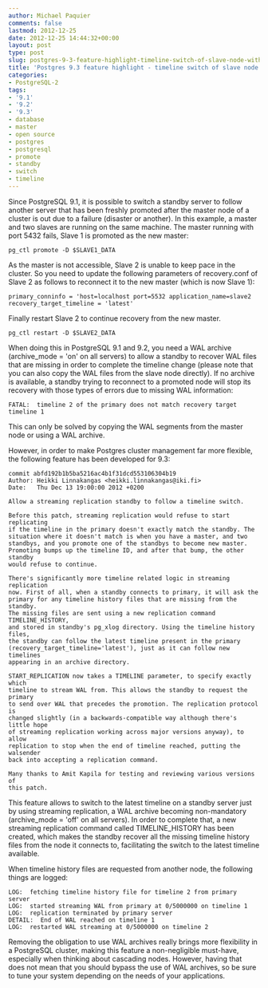 ```yaml
---
author: Michael Paquier
comments: false
lastmod: 2012-12-25
date: 2012-12-25 14:44:32+00:00
layout: post
type: post
slug: postgres-9-3-feature-highlight-timeline-switch-of-slave-node-without-archives
title: 'Postgres 9.3 feature highlight - timeline switch of slave node without archives'
categories:
- PostgreSQL-2
tags:
- '9.1'
- '9.2'
- '9.3'
- database
- master
- open source
- postgres
- postgresql
- promote
- standby
- switch
- timeline
---
```


Since PostgreSQL 9.1, it is possible to switch a standby server to follow another server that has been freshly promoted after the master node of a cluster is out due to a failure (disaster or another). In this example, a master and two slaves are running on the same machine. The master running with port 5432 fails, Slave 1 is promoted as the new master:

    pg_ctl promote -D $SLAVE1_DATA

As the master is not accessible, Slave 2 is unable to keep pace in the cluster. So you need to update the following parameters of recovery.conf of Slave 2 as follows to reconnect it to the new master (which is now Slave 1):

    primary_conninfo = 'host=localhost port=5532 application_name=slave2
    recovery_target_timeline = 'latest'

Finally restart Slave 2 to continue recovery from the new master.

    pg_ctl restart -D $SLAVE2_DATA

When doing this in PostgreSQL 9.1 and 9.2, you need a WAL archive (archive\_mode = 'on' on all servers) to allow a standby to recover WAL files that are missing in order to complete the timeline change (please note that you can also copy the WAL files from the slave node directly). If no archive is available, a standby trying to reconnect to a promoted node will stop its recovery with those types of errors due to missing WAL information:

    FATAL:  timeline 2 of the primary does not match recovery target timeline 1

This can only be solved by copying the WAL segments from the master node or using a WAL archive.

However, in order to make Postgres cluster management far more flexible, the following feature has been developed for 9.3:

    commit abfd192b1b5ba5216ac4b1f31dcd553106304b19
    Author: Heikki Linnakangas <heikki.linnakangas@iki.fi>
    Date:   Thu Dec 13 19:00:00 2012 +0200

    Allow a streaming replication standby to follow a timeline switch.

    Before this patch, streaming replication would refuse to start replicating
    if the timeline in the primary doesn't exactly match the standby. The
    situation where it doesn't match is when you have a master, and two
    standbys, and you promote one of the standbys to become new master.
    Promoting bumps up the timeline ID, and after that bump, the other standby
    would refuse to continue.

    There's significantly more timeline related logic in streaming replication
    now. First of all, when a standby connects to primary, it will ask the
    primary for any timeline history files that are missing from the standby.
    The missing files are sent using a new replication command TIMELINE_HISTORY,
    and stored in standby's pg_xlog directory. Using the timeline history files,
    the standby can follow the latest timeline present in the primary
    (recovery_target_timeline='latest'), just as it can follow new timelines
    appearing in an archive directory.

    START_REPLICATION now takes a TIMELINE parameter, to specify exactly which
    timeline to stream WAL from. This allows the standby to request the primary
    to send over WAL that precedes the promotion. The replication protocol is
    changed slightly (in a backwards-compatible way although there's little hope
    of streaming replication working across major versions anyway), to allow
    replication to stop when the end of timeline reached, putting the walsender
    back into accepting a replication command.

    Many thanks to Amit Kapila for testing and reviewing various versions of
    this patch.

This feature allows to switch to the latest timeline on a standby server just by using streaming replication, a WAL archive becoming non-mandatory (archive\_mode = 'off' on all servers). In order to complete that, a new streaming replication command called TIMELINE\_HISTORY has been created, which makes the standby recover all the missing timeline history files from the node it connects to, facilitating the switch to the latest timeline available.

When timeline history files are requested from another node, the following things are logged:

    LOG:  fetching timeline history file for timeline 2 from primary server
    LOG:  started streaming WAL from primary at 0/5000000 on timeline 1
    LOG:  replication terminated by primary server
    DETAIL:  End of WAL reached on timeline 1
    LOG:  restarted WAL streaming at 0/5000000 on timeline 2

Removing the obligation to use WAL archives really brings more flexibility in a PostgreSQL cluster, making this feature a non-negligible must-have, especially when thinking about cascading nodes. However, having that does not mean that you should bypass the use of WAL archives, so be sure to tune your system depending on the needs of your applications.
